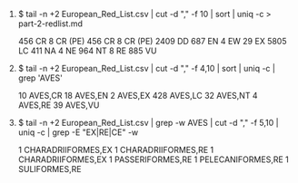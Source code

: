1. $ tail -n +2 European_Red_List.csv | cut -d "," -f 10 | sort | uniq -c > part-2-redlist.md

    456 CR
      8 CR (PE)
    456 CR
      8 CR (PE)
   2409 DD
    687 EN
      4 EW
     29 EX
   5805 LC
    411 NA
      4 NE
    964 NT
      8 RE
    885 VU

2. $ tail -n +2 European_Red_List.csv | cut -d "," -f 4,10 | sort | uniq -c | grep 'AVES'


     10 AVES,CR
     18 AVES,EN
      2 AVES,EX
    428 AVES,LC
     32 AVES,NT
      4 AVES,RE
     39 AVES,VU

3. $ tail -n +2 European_Red_List.csv | grep -w AVES | cut -d "," -f 5,10 | uniq -c | grep -E "EX|RE|CE" -w


      1 CHARADRIIFORMES,EX
      1 CHARADRIIFORMES,RE
      1 CHARADRIIFORMES,EX
      1 PASSERIFORMES,RE
      1 PELECANIFORMES,RE
      1 SULIFORMES,RE
